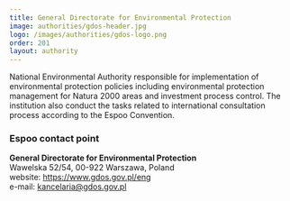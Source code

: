 ```yaml
---
title: General Directorate for Environmental Protection
image: authorities/gdos-header.jpg
logo: /images/authorities/gdos-logo.png
order: 201
layout: authority
---
```


National Environmental Authority responsible for implementation of environmental protection policies 
including environmental protection management for Natura 2000 areas and investment process control.
The institution also conduct the tasks related to international consultation process according to the Espoo Convention.

### Espoo contact point

**General Directorate for Environmental Protection**  
Wawelska 52/54, 00-922 Warszawa, Poland  
website: <https://www.gdos.gov.pl/eng>  
e-mail: <kancelaria@gdos.gov.pl>  